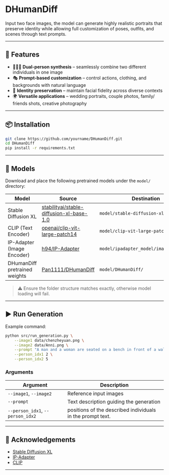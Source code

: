 

# DHumanDiff

Input two face images, the model can generate highly realistic portraits that preserve identity while allowing full customization of poses, outfits, and scenes through text prompts.

---

## 🚀 Features

* 🧑‍🤝‍🧑 **Dual-person synthesis** – seamlessly combine two different individuals in one image
* 🎭 **Prompt-based customization** – control actions, clothing, and backgrounds with natural language
* 👤 **Identity preservation** – maintain facial fidelity across diverse contexts
* 🌍 **Versatile applications** – wedding portraits, couple photos, family/ friends shots, creative photography

---

## 📦 Installation

```bash
git clone https://github.com/yourname/DHumanDiff.git
cd DHumanDiff
pip install -r requirements.txt
```

---

## 📂 Models

Download and place the following pretrained models under the `model/` directory:

| Model                         | Source                                                                                                      | Destination                            |
| ----------------------------- | ----------------------------------------------------------------------------------------------------------- | -------------------------------------- |
| Stable Diffusion XL           | [stabilityai/stable-diffusion-xl-base-1.0](https://huggingface.co/stabilityai/stable-diffusion-xl-base-1.0) | `model/stable-diffusion-xl-base-1.0/`  |
| CLIP (Text Encoder)           | [openai/clip-vit-large-patch14](https://huggingface.co/openai/clip-vit-large-patch14)                       | `model/clip-vit-large-patch14/`        |
| IP-Adapter (Image Encoder)    | [h94/IP-Adapter](https://huggingface.co/h94/IP-Adapter/image_encoder)                                       | `model/ipadapter_model/image_encoder/` |
| DHumanDiff pretrained weights | [Pan1111/DHumanDiff](https://huggingface.co/Pan1111/DHumanDiff)                                             | `model/DHumanDiff/`                    |

> ⚠️ Ensure the folder structure matches exactly, otherwise model loading will fail.

---

## ▶️ Run Generation

Example command:

```bash
python src/run_generation.py \
    --image1 data/chenzheyuan.png \
    --image2 data/Anni.png \
    --prompt "A man and a woman are seated on a bench in front of a wall adorned with greenery and flowers. The man is dressed in a black tuxedo. The woman is in a white bridal gown with a veil, holding a bouquet of white flowers." \
    --person_idx1 2 \
    --person_idx2 5
```

### Arguments

| Argument                         | Description                                                 |
| -------------------------------- | ----------------------------------------------------------- |
| `--image1`, `--image2`           | Reference input images                                      |
| `--prompt`                       | Text description guiding the generation                     |
| `--person_idx1`, `--person_idx2` | positions of the described individuals in the prompt text.  |


---

## 🙌 Acknowledgements

* [Stable Diffusion XL](https://huggingface.co/stabilityai/stable-diffusion-xl-base-1.0)
* [IP-Adapter](https://huggingface.co/h94/IP-Adapter)
* [CLIP](https://huggingface.co/openai/clip-vit-large-patch14)

---
